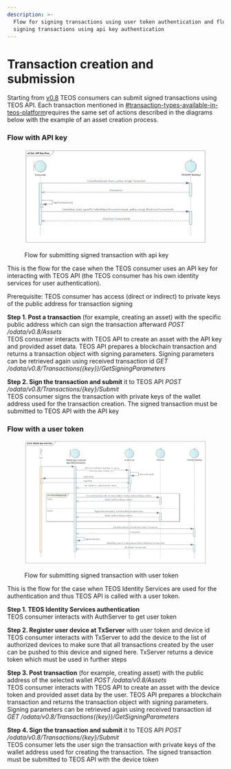 ```yaml
---
description: >-
  Flow for signing transactions using user token authentication and flow for
  signing transactions using api key authentication
---
```


# Transaction creation and submission

Starting from [v0.8](../changelog/v0.8.md) TEOS consumers can submit signed transactions using TEOS API. Each transaction mentioned in [#transaction-types-available-in-teos-platform](../using-the-teos-api/concepts/transaction.md#transaction-types-available-in-teos-platform "mention")requires the same set of actions described in the diagrams below with the example of an asset creation process.

### Flow with API key

<figure><img src="../.gitbook/assets/MicrosoftTeams-image (13).png" alt=""><figcaption><p>Flow for submitting signed transaction with api key</p></figcaption></figure>

This is the flow for the case when the TEOS consumer uses an API key for interacting with TEOS API (the TEOS consumer has his own identity services for user authentication).

Prerequisite: TEOS consumer has access (direct or indirect) to private keys of the public address for transaction signing

**Step 1. Post a transaction** (for example, creating an asset) with the specific public address which can sign the transaction afterward _POST /odata/v0.8/Assets_\
TEOS consumer interacts with TEOS API to create an asset with the API key and provided asset data. TEOS API prepares a blockchain transaction and returns a transaction object with signing parameters. Signing parameters can be retrieved again using received transaction id _GET /odata/v0.8/Transactions({key})/GetSigningParameters_

**Step 2. Sign the transaction and submit** it to TEOS API _POST /odata/v0.8/Transactions/{key}/Submit_\
TEOS consumer signs the transaction with private keys of the wallet address used for the transaction creation. The signed transaction must be submitted to TEOS API with the API key

### Flow with a user token

<figure><img src="../.gitbook/assets/MicrosoftTeams-image (15).png" alt=""><figcaption><p>Flow for submitting signed transaction with user token</p></figcaption></figure>

This is the flow for the case when TEOS Identity Services are used for the authentication and thus TEOS API is called with a user token.

**Step 1. TEOS Identity Services authentication**\
TEOS consumer interacts with AuthServer to get user token

**Step 2. Register user device at TxServer** with user token and device id\
TEOS consumer interacts with TxServer to add the device to the list of authorized devices to make sure that all transactions created by the user can be pushed to this device and signed here. TxServer returns a device token which must be used in further steps

**Step 3. Post transaction** (for example, creating asset) with the public address of the selected wallet _POST /odata/v0.8/Assets_\
TEOS consumer interacts with TEOS API to create an asset with the device token and provided asset data by the user. TEOS API prepares a blockchain transaction and returns the transaction object with signing parameters. Signing parameters can be retrieved again using received transaction id _GET /odata/v0.8/Transactions({key})/GetSigningParameters_

**Step 4. Sign the transaction and submit** it to TEOS API _POST /odata/v0.8/Transactions/{key}/Submit_\
TEOS consumer lets the user sign the transaction with private keys of the wallet address used for creating the transaction. The signed transaction must be submitted to TEOS API with the device token
